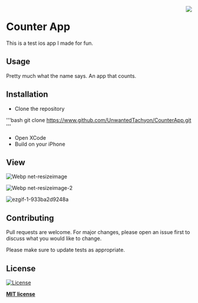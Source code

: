 <img src="https://user-images.githubusercontent.com/42587570/77420515-30693000-6df0-11ea-84cc-fb5b3cc98569.jpg" align="right" />

# Counter App

This is a test ios app I made for fun.

## Usage

Pretty much what the name says. An app that counts.

## Installation

- Clone the repository

'''bash
git clone https://www.github.com/UnwantedTachyon/CounterApp.git
'''

- Open XCode
- Build on your iPhone

## View
![Webp net-resizeimage](https://user-images.githubusercontent.com/42587570/77419933-33afec00-6def-11ea-9901-9808a1b615ac.png)


![Webp net-resizeimage-2](https://user-images.githubusercontent.com/42587570/77420360-e97b3a80-6def-11ea-8308-a6395e87f47a.png)


![ezgif-1-933ba2d9248a](https://user-images.githubusercontent.com/42587570/77419368-4e359580-6dee-11ea-9244-ce0a2df2cd94.gif)

## Contributing
Pull requests are welcome. For major changes, please open an issue first to discuss what you would like to change.

Please make sure to update tests as appropriate.

## License

[![License](http://img.shields.io/:license-mit-blue.svg?style=flat-square)](http://badges.mit-license.org)

**[MIT license](https://choosealicense.com/licenses/mit/)**
